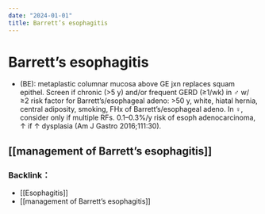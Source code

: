 ```yaml
---
date: "2024-01-01"
title: Barrett’s esophagitis
---
```


# Barrett’s esophagitis

* (BE): metaplastic columnar mucosa above GE jxn replaces squam epithel.
Screen if chronic (>5 y) and/or frequent GERD (≥1/wk) in ♂ w/ ≥2 risk factor for Barrett’s/esophageal adeno: >50 y, white, hiatal hernia, central adiposity, smoking, FHx of Barrett’s/esophageal adeno. In ♀, consider only if multiple RFs. 0.1–0.3%/y risk of esoph adenocarcinoma, ↑ if ↑ dysplasia (Am J Gastro 2016;111:30).

## [[management of Barrett’s esophagitis]]

### Backlink：

- [[Esophagitis]]
- [[management of Barrett’s esophagitis]]
